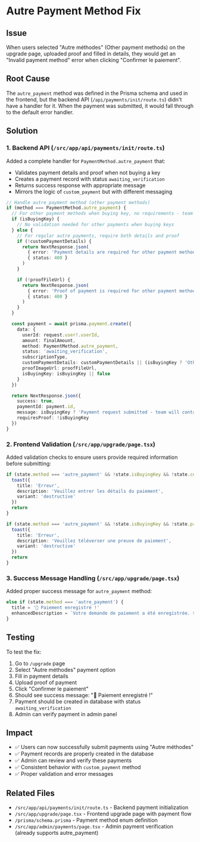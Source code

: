 # Autre Payment Method Fix

## Issue
When users selected "Autre méthodes" (Other payment methods) on the upgrade page, uploaded proof and filled in details, they would get an "Invalid payment method" error when clicking "Confirmer le paiement".

## Root Cause
The `autre_payment` method was defined in the Prisma schema and used in the frontend, but the backend API (`/api/payments/init/route.ts`) didn't have a handler for it. When the payment was submitted, it would fall through to the default error handler.

## Solution

### 1. Backend API (`/src/app/api/payments/init/route.ts`)
Added a complete handler for `PaymentMethod.autre_payment` that:
- Validates payment details and proof when not buying a key
- Creates a payment record with status `awaiting_verification`
- Returns success response with appropriate message
- Mirrors the logic of `custom_payment` but with different messaging

```typescript
// Handle autre payment method (other payment methods)
if (method === PaymentMethod.autre_payment) {
  // For other payment methods when buying key, no requirements - team will contact
  if (isBuyingKey) {
    // No validation needed for other payments when buying keys
  } else {
    // For regular autre payments, require both details and proof
    if (!customPaymentDetails) {
      return NextResponse.json(
        { error: 'Payment details are required for other payment methods' },
        { status: 400 }
      )
    }

    if (!proofFileUrl) {
      return NextResponse.json(
        { error: 'Proof of payment is required for other payment methods' },
        { status: 400 }
      )
    }
  }

  const payment = await prisma.payment.create({
    data: {
      userId: request.user!.userId,
      amount: finalAmount,
      method: PaymentMethod.autre_payment,
      status: 'awaiting_verification',
      subscriptionType,
      customPaymentDetails: customPaymentDetails || (isBuyingKey ? 'Other payment method - team will contact' : ''),
      proofImageUrl: proofFileUrl,
      isBuyingKey: isBuyingKey || false
    }
  })

  return NextResponse.json({
    success: true,
    paymentId: payment.id,
    message: isBuyingKey ? 'Payment request submitted - team will contact you' : 'Payment submitted for verification',
    requiresProof: !isBuyingKey
  })
}
```

### 2. Frontend Validation (`/src/app/upgrade/page.tsx`)
Added validation checks to ensure users provide required information before submitting:

```typescript
if (state.method === 'autre_payment' && !state.isBuyingKey && !state.customPaymentDetails.trim()) {
  toast({
    title: 'Erreur',
    description: 'Veuillez entrer les détails du paiement',
    variant: 'destructive'
  })
  return
}

if (state.method === 'autre_payment' && !state.isBuyingKey && !state.proofFileUrl) {
  toast({
    title: 'Erreur',
    description: 'Veuillez téléverser une preuve de paiement',
    variant: 'destructive'
  })
  return
}
```

### 3. Success Message Handling (`/src/app/upgrade/page.tsx`)
Added proper success message for `autre_payment` method:

```typescript
else if (state.method === 'autre_payment') {
  title = '🎉 Paiement enregistré !'
  enhancedDescription = `Votre demande de paiement a été enregistrée. ${data.message}`
}
```

## Testing

To test the fix:
1. Go to `/upgrade` page
2. Select "Autre méthodes" payment option
3. Fill in payment details
4. Upload proof of payment
5. Click "Confirmer le paiement"
6. Should see success message: "🎉 Paiement enregistré !"
7. Payment should be created in database with status `awaiting_verification`
8. Admin can verify payment in admin panel

## Impact

- ✅ Users can now successfully submit payments using "Autre méthodes"
- ✅ Payment records are properly created in the database
- ✅ Admin can review and verify these payments
- ✅ Consistent behavior with `custom_payment` method
- ✅ Proper validation and error messages

## Related Files

- `/src/app/api/payments/init/route.ts` - Backend payment initialization
- `/src/app/upgrade/page.tsx` - Frontend upgrade page with payment flow
- `/prisma/schema.prisma` - Payment method enum definition
- `/src/app/admin/payments/page.tsx` - Admin payment verification (already supports autre_payment)
